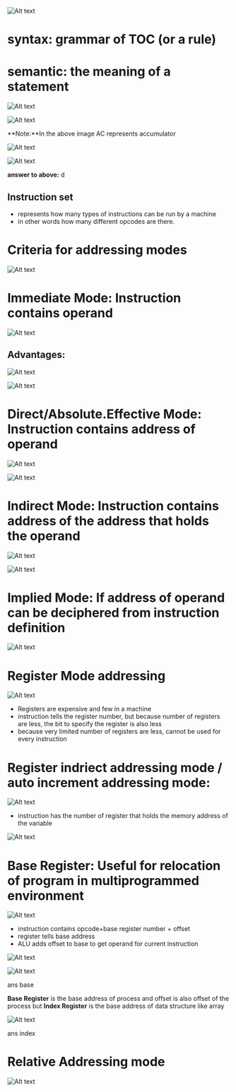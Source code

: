 ![Alt text](image-132.png)

# syntax: grammar of TOC (or a rule)

# semantic: the meaning of a statement

![Alt text](image-133.png)

![Alt text](image-134.png)

**Note:**In the above image AC represents accumulator

![Alt text](image-135.png)

![Alt text](image-136.png)

**answer to above:** d

## Instruction set
- represents how many types of instructions can  be run by a machine
- in other words how many different opcodes are there.


# Criteria for addressing modes
![Alt text](image-145.png)

# Immediate Mode: Instruction contains operand

![Alt text](image-146.png)

## Advantages:

![Alt text](image-147.png)

![Alt text](image-148.png)

# Direct/Absolute.Effective Mode: Instruction contains address of operand

![Alt text](image-150.png)

![Alt text](image-151.png)


# Indirect Mode: Instruction contains address of the address that holds the operand

![Alt text](image-154.png)

![Alt text](image-155.png)

# Implied Mode: If address of operand can be deciphered from instruction definition

![Alt text](image-157.png)

# Register Mode addressing

![Alt text](image-158.png)

- Registers are expensive and few in a machine
- instruction tells the register number, but because number of registers are less, the bit to specify the register is also less
- because very limited number of registers are less, cannot be used for every instruction

# Register indriect addressing mode / auto increment addressing mode:

![Alt text](image-159.png)

 - instruction has the number of register that holds the memory address of the variable

 ![Alt text](image-163.png)


 # Base Register: Useful for relocation of program in multiprogrammed environment

 ![Alt text](image-165.png)

 - instruction contains opcode+base register number + offset
 - register tells base address
 - ALU adds offset to base to get operand for current instruction

 ![Alt text](image-166.png)

 ![Alt text](image-168.png) 

 ans base

 **Base Register** is the base address of process and offset is also offset of the process
 but **Index Register** is the base address of data structure like array

 ![Alt text](image-169.png)

 ans index

# Relative Addressing mode

![Alt text](image-171.png)


